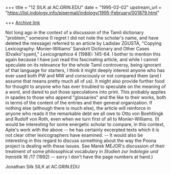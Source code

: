 +++
title = "12 SILK at AC.GRIN.EDU"
date = "1995-02-02"
upstream_url = "https://list.indology.info/pipermail/indology/1995-February/001879.html"

+++
[Archive link](https://list.indology.info/pipermail/indology/1995-February/001879.html)

Not long ago in the context of a discussion of the Tamil dictionary
"problem," someone (I regret I did not note the scholar's name, and have
deleted the message) referred to an article by Ladislav ZGUSTA, "Copying
Lexicography: Monier-Williams' Sanskrit Dictionary and Other Cases
(Dvaiko"syam)," _Lexicographica_ 4 (1988): 145-64.  I bother to mention
this again because I have just read this fascinating article, and while I
cannot speculate on its relevance for the whole Tamil controversy, being
ignorant of that language for starters, I think it might deeply interest
anyone who has ever used both PW and MW and consciously or not compared
them (and I assume that means pretty much all of us).   It might also
provide further food for thought to anyone who has ever troubled to
speculate on the meaning of a word, and dared to put those speculations
into print.  This probably applies in spades to those who append
"glossaries" and the like to their works, both in terms of the content of
the entries and their general organization.  If nothing else (although
there is much else), the article will reinforce in anyone who reads it the
remarkable debt we all owe to Otto von Boehtlingk and Rudolf von Roth, even
when we turn first of all to Monier-Williams.  (It would be interesting for
some energetic scholar to compare, in this context, Apte's work with the
above -- he has certainly excerpted texts which it is not clear other
lexicographers have examined.  -- It would also be interesting in this
regard to discuss something about the way the Poona project is dealing with
these issues.  See Marek MEJOR's discussion of their treatment of some
philosophical vocabulary in _Studien zur Indologie und Iranistik_ 16 /17
(1992) -- sorry I don't have the page numbers at hand.)

Jonathan Silk
SILK at AC.GRIN.EDU







